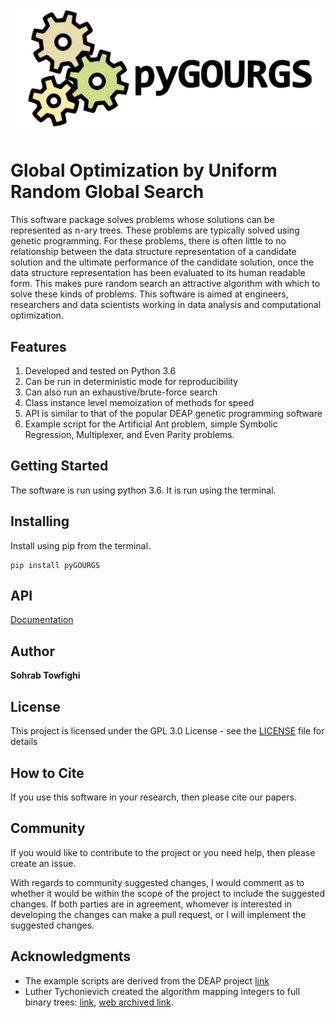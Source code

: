 ![Binoculars](image/pyGOURGS.svg)

# Global Optimization by Uniform Random Global Search

This software package solves problems whose solutions can be represented as 
n-ary trees. These problems are typically solved using genetic programming. 
For these problems, there is often little to no relationship between the data
structure representation of a candidate solution and the ultimate performance of 
the candidate solution, once the data structure representation has been 
evaluated to its human readable form. This makes pure random search an 
attractive algorithm with which to solve these kinds of problems. This software 
is aimed at engineers, researchers and data scientists working in data analysis 
and computational optimization.

## Features 

1. Developed and tested on Python 3.6
2. Can be run in deterministic mode for reproducibility
3. Can also run an exhaustive/brute-force search
4. Class instance level memoization of methods for speed
5. API is similar to that of the popular DEAP genetic programming software
6. Example script for the Artificial Ant problem, simple Symbolic Regression, Multiplexer, and Even Parity problems.

## Getting Started

The software is run using python 3.6. It is run using the terminal.


## Installing

Install using pip from the terminal.

```
pip install pyGOURGS
```

## API

[Documentation](https://pysrurgs.github.io/pyGOURGS/)

## Author

**Sohrab Towfighi**

## License

This project is licensed under the GPL 3.0 License - see the [LICENSE](LICENSE.txt) file for details

## How to Cite

If you use this software in your research, then please cite our papers.

## Community

If you would like to contribute to the project or you need help, then please create an issue.

With regards to community suggested changes, I would comment as to whether it would be within the scope of the project to include the suggested changes. If both parties are in agreement, whomever is interested in developing the changes can make a pull request, or I will implement the suggested changes.

## Acknowledgments
* The example scripts are derived from the DEAP project [link](https://github.com/DEAP/deap)
* Luther Tychonievich created the algorithm mapping integers to full binary trees: [link](https://www.cs.virginia.edu/luther/blog/posts/434.html), [web archived link](http://web.archive.org/web/20190908010319/https://www.cs.virginia.edu/luther/blog/posts/434.html).
